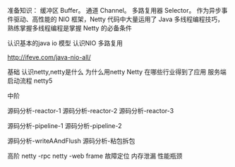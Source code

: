 准备知识：
缓冲区 Buffer。
通道 Channel。
多路复用器 Selector。
作为异步事件驱动、高性能的 NIO 框架，Netty 代码中大量运用了 Java 多线程编程技巧，熟练掌握多线程编程是掌握 Netty 的必备条件

认识基本的java io 模型
认识NIO  多路复用

http://ifeve.com/java-nio-all/

基础
认识netty,netty是什么
为什么用netty
Netty 在哪些行业得到了应用
服务端启动流程
netty5


中阶

源码分析-reactor-1
源码分析-reactor-2
源码分析-reactor-3

源码分析-pipeline-1
源码分析-pipeline-2

源码分析-writeAAndFlush
源码分析-粘包拆包


高阶
netty -rpc
netty -web frame
故障定位
内存泄漏
性能瓶颈

